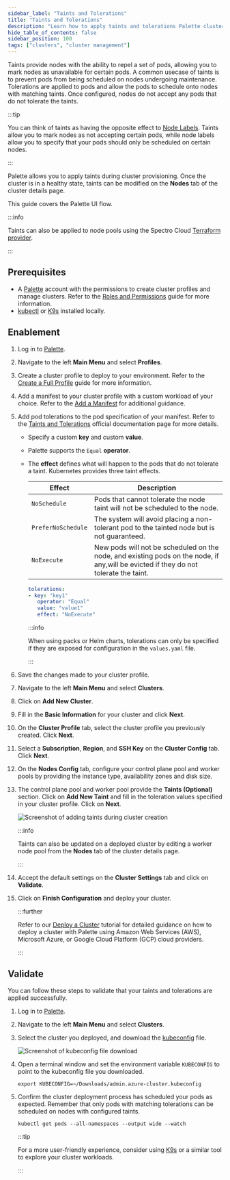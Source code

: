 ```yaml
---
sidebar_label: "Taints and Tolerations"
title: "Taints and Tolerations"
description: "Learn how to apply taints and tolerations Palette clusters."
hide_table_of_contents: false
sidebar_position: 100
tags: ["clusters", "cluster management"]
---
```


Taints provide nodes with the ability to repel a set of pods, allowing you to mark nodes as unavailable for certain
pods. A common usecase of taints is to prevent pods from being scheduled on nodes undergoing maintenance. Tolerations
are applied to pods and allow the pods to schedule onto nodes with matching taints. Once configured, nodes do not accept
any pods that do not tolerate the taints.

:::tip

You can think of taints as having the opposite effect to [Node Labels](./node-labels.md). Taints allow you to mark nodes
as not accepting certain pods, while node labels allow you to specify that your pods should only be scheduled on certain
nodes.

:::

Palette allows you to apply taints during cluster provisioning. Once the cluster is in a healthy state, taints can be
modified on the **Nodes** tab of the cluster details page.

This guide covers the Palette UI flow.

:::info

Taints can also be applied to node pools using the Spectro Cloud
[Terraform provider](https://registry.terraform.io/providers/spectrocloud/spectrocloud/latest/docs).

:::

## Prerequisites

- A [Palette](https://console.spectrocloud.com) account with the permissions to create cluster profiles and manage
  clusters. Refer to the [Roles and Permissions](../../user-management/palette-rbac/project-scope-roles-permissions.md)
  guide for more information.
- [kubectl](https://kubernetes.io/docs/reference/kubectl/) or [K9s](https://k9scli.io/) installed locally.

## Enablement

1. Log in to [Palette](https://console.spectrocloud.com).

2. Navigate to the left **Main Menu** and select **Profiles**.

3. Create a cluster profile to deploy to your environment. Refer to the
   [Create a Full Profile](../../profiles/cluster-profiles/create-cluster-profiles/create-full-profile.md) guide for
   more information.

4. Add a manifest to your cluster profile with a custom workload of your choice. Refer to the
   [Add a Manifest](../../profiles/cluster-profiles/create-cluster-profiles/create-addon-profile/create-manifest-addon.md)
   for additional guidance.

5. Add pod tolerations to the pod specification of your manifest. Refer to the
   [Taints and Tolerations](https://kubernetes.io/docs/concepts/scheduling-eviction/taint-and-toleration/) official
   documentation page for more details.

   - Specify a custom **key** and custom **value**.
   - Palette supports the `Equal` **operator**.
   - The **effect** defines what will happen to the pods that do not tolerate a taint. Kubernetes provides three taint
     effects.

     | **Effect**         | **Description**                                                                                                                      |
     | ------------------ | ------------------------------------------------------------------------------------------------------------------------------------ |
     | `NoSchedule`       | Pods that cannot tolerate the node taint will not be scheduled to the node.                                                          |
     | `PreferNoSchedule` | The system will avoid placing a non-tolerant pod to the tainted node but is not guaranteed.                                          |
     | `NoExecute`        | New pods will not be scheduled on the node, and existing pods on the node, if any,will be evicted if they do not tolerate the taint. |

     ```yaml
     tolerations:
     - key: "key1"
        operator: "Equal"
        value: "value1"
        effect: "NoExecute"
     ```

     :::info

     When using packs or Helm charts, tolerations can only be specified if they are exposed for configuration in the
     `values.yaml` file.

     :::

6. Save the changes made to your cluster profile.

7. Navigate to the left **Main Menu** and select **Clusters**.

8. Click on **Add New Cluster**.

9. Fill in the **Basic Information** for your cluster and click **Next**.

10. On the **Cluster Profile** tab, select the cluster profile you previously created. Click **Next**.

11. Select a **Subscription**, **Region**, and **SSH Key** on the **Cluster Config** tab. Click **Next**.

12. On the **Nodes Config** tab, configure your control plane pool and worker pools by providing the instance type,
    availability zones and disk size.

13. The control plane pool and worker pool provide the **Taints (Optional)** section. Click on **Add New Taint** and
    fill in the toleration values specified in your cluster profile. Click on **Next**.

    ![Screenshot of adding taints during cluster creation](/clusters_cluster-management_taints_cluster-creation-taints.webp)

    :::info

    Taints can also be updated on a deployed cluster by editing a worker node pool from the **Nodes** tab of the cluster
    details page.

    :::

14. Accept the default settings on the **Cluster Settings** tab and click on **Validate**.

15. Click on **Finish Configuration** and deploy your cluster.

    :::further

    Refer to our [Deploy a Cluster](../../tutorials/cluster-deployment/public-cloud/deploy-k8s-cluster.md) tutorial for
    detailed guidance on how to deploy a cluster with Palette using Amazon Web Services (AWS), Microsoft Azure, or
    Google Cloud Platform (GCP) cloud providers.

    :::

## Validate

You can follow these steps to validate that your taints and tolerations are applied successfully.

1. Log in to [Palette](https://console.spectrocloud.com).

2. Navigate to the left **Main Menu** and select **Clusters**.

3. Select the cluster you deployed, and download the [kubeconfig](./kubeconfig.md) file.

   ![Screenshot of kubeconfig file download](/clusters_cluster-management_taints_kubeconfig-download.webp)

4. Open a terminal window and set the environment variable `KUBECONFIG` to point to the kubeconfig file you downloaded.

   ```
   export KUBECONFIG=~/Downloads/admin.azure-cluster.kubeconfig
   ```

5. Confirm the cluster deployment process has scheduled your pods as expected. Remember that only pods with matching
   tolerations can be scheduled on nodes with configured taints.

   ```
   kubectl get pods --all-namespaces --output wide --watch
   ```

   :::tip

   For a more user-friendly experience, consider using [K9s](https://k9scli.io/) or a similar tool to explore your
   cluster workloads.

   :::
